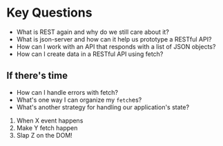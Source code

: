 # Key Questions
* What is REST again and why do we still care about it?
* What is json-server and how can it help us prototype a RESTful API?
* How can I work with an API that responds with a list of JSON objects?
* How can I create data in a RESTful API using fetch?

## If there's time
* How can I handle errors with fetch?
* What's one way I can organize my `fetch`es?
* What's another strategy for handling our application's state?

1. When X event happens
2. Make Y fetch happen
3. Slap Z on the DOM!
